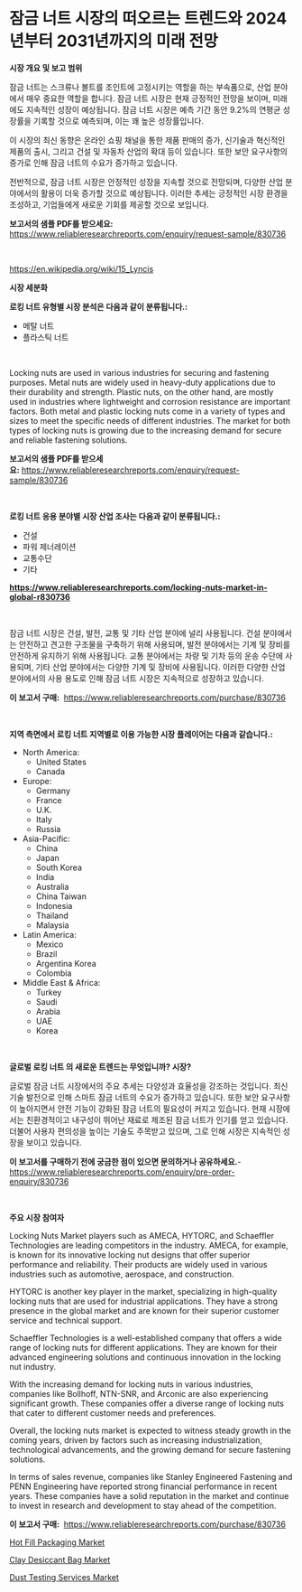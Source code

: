 <p><h1>잠금 너트 시장의 떠오르는 트렌드와 2024년부터 2031년까지의 미래 전망</h1></p><p><strong>시장 개요 및 보고 범위</strong></p>
<p><p>잠금 너트는 스크류나 볼트를 조인트에 고정시키는 역할을 하는 부속품으로, 산업 분야에서 매우 중요한 역할을 합니다. 잠금 너트 시장은 현재 긍정적인 전망을 보이며, 미래에도 지속적인 성장이 예상됩니다. 잠금 너트 시장은 예측 기간 동안 9.2%의 연평균 성장률을 기록할 것으로 예측되며, 이는 꽤 높은 성장률입니다. </p><p>이 시장의 최신 동향은 온라인 쇼핑 채널을 통한 제품 판매의 증가, 신기술과 혁신적인 제품의 출시, 그리고 건설 및 자동차 산업의 확대 등이 있습니다. 또한 보안 요구사항의 증가로 인해 잠금 너트의 수요가 증가하고 있습니다.</p><p>전반적으로, 잠금 너트 시장은 안정적인 성장을 지속할 것으로 전망되며, 다양한 산업 분야에서의 활용이 더욱 증가할 것으로 예상됩니다. 이러한 추세는 긍정적인 시장 환경을 조성하고, 기업들에게 새로운 기회를 제공할 것으로 보입니다.</p></p>
<p><strong>보고서의 샘플 PDF를 받으세요:</strong> <a href="https://www.reliableresearchreports.com/enquiry/request-sample/830736">https://www.reliableresearchreports.com/enquiry/request-sample/830736</a></p>
<p>&nbsp;</p>
<p><a href="https://en.wikipedia.org/wiki/15_Lyncis">https://en.wikipedia.org/wiki/15_Lyncis</a></p>
<p><strong>시장 세분화</strong></p>
<p><strong>로킹 너트 유형별 시장 분석은 다음과 같이 분류됩니다.:</strong></p>
<p><ul><li>메탈 너트</li><li>플라스틱 너트</li></ul></p>
<p>&nbsp;</p>
<p><p>Locking nuts are used in various industries for securing and fastening purposes. Metal nuts are widely used in heavy-duty applications due to their durability and strength. Plastic nuts, on the other hand, are mostly used in industries where lightweight and corrosion resistance are important factors. Both metal and plastic locking nuts come in a variety of types and sizes to meet the specific needs of different industries. The market for both types of locking nuts is growing due to the increasing demand for secure and reliable fastening solutions.</p></p>
<p><strong>보고서의 샘플 PDF를 받으세요:</strong>&nbsp;<a href="https://www.reliableresearchreports.com/enquiry/request-sample/830736">https://www.reliableresearchreports.com/enquiry/request-sample/830736</a></p>
<p>&nbsp;</p>
<p><strong> 로킹 너트 응용 분야별 시장 산업 조사는 다음과 같이 분류됩니다.:</strong></p>
<p><ul><li>건설</li><li>파워 제너레이션</li><li>교통수단</li><li>기타</li></ul></p>
<p><strong><a href="https://www.reliableresearchreports.com/locking-nuts-market-in-global-r830736">https://www.reliableresearchreports.com/locking-nuts-market-in-global-r830736</a></strong></p>
<p>&nbsp;</p>
<p><p>잠금 너트 시장은 건설, 발전, 교통 및 기타 산업 분야에 널리 사용됩니다. 건설 분야에서는 안전하고 견고한 구조물을 구축하기 위해 사용되며, 발전 분야에서는 기계 및 장비를 안전하게 유지하기 위해 사용됩니다. 교통 분야에서는 차량 및 기차 등의 운송 수단에 사용되며, 기타 산업 분야에서는 다양한 기계 및 장비에 사용됩니다. 이러한 다양한 산업 분야에서의 사용 용도로 인해 잠금 너트 시장은 지속적으로 성장하고 있습니다.</p></p>
<p><strong>이 보고서 구매:</strong>&nbsp; <a href="https://www.reliableresearchreports.com/purchase/830736">https://www.reliableresearchreports.com/purchase/830736</a></p>
<p>&nbsp;</p>
<p><strong>지역 측면에서 로킹 너트 지역별로 이용 가능한 시장 플레이어는 다음과 같습니다.:</strong></p>
<p><ul>
    <li>
        North America:
        <ul>
            <li>United States</li>
            <li>Canada</li>
        </ul>
    </li>
    <li>
        Europe:
        <ul>
            <li>Germany</li>
            <li>France</li>
            <li>U.K.</li>
            <li>Italy</li>
            <li>Russia</li>
        </ul>
    </li>
    <li>
        Asia-Pacific:
        <ul>
            <li>China</li>
            <li>Japan</li>
            <li>South Korea</li>
            <li>India</li>
            <li>Australia</li>
            <li>China Taiwan</li>
            <li>Indonesia</li>
            <li>Thailand</li>
            <li>Malaysia</li>
        </ul>
    </li>
    <li>
        Latin America:
        <ul>
            <li>Mexico</li>
            <li>Brazil</li>
            <li>Argentina Korea</li>
            <li>Colombia</li>
        </ul>
    </li>
    <li>
        Middle East & Africa:
        <ul>
            <li>Turkey</li>
            <li>Saudi</li>
            <li>Arabia</li>
            <li>UAE</li>
            <li>Korea</li>
        </ul>
    </li>
    </ul></p>
<p>&nbsp;</p>
<p><strong>글로벌 로킹 너트 의 새로운 트렌드는 무엇입니까? 시장?</strong></p>
<p><p>글로벌 잠금 너트 시장에서의 주요 추세는 다양성과 효율성을 강조하는 것입니다. 최신 기술 발전으로 인해 스마트 잠금 너트의 수요가 증가하고 있습니다. 또한 보안 요구사항이 높아지면서 안전 기능이 강화된 잠금 너트의 필요성이 커지고 있습니다. 현재 시장에서는 친환경적이고 내구성이 뛰어난 재료로 제조된 잠금 너트가 인기를 얻고 있습니다. 더불어 사용자 편의성을 높이는 기술도 주목받고 있으며, 그로 인해 시장은 지속적인 성장을 보이고 있습니다.</p></p>
<p><strong>이 보고서를 구매하기 전에 궁금한 점이 있으면 문의하거나 공유하세요.</strong>- <a href="https://www.reliableresearchreports.com/enquiry/pre-order-enquiry/830736">https://www.reliableresearchreports.com/enquiry/pre-order-enquiry/830736</a></p>
<p>&nbsp;</p>
<p><strong>주요 시장 참여자</strong></p>
<p><p>Locking Nuts Market players such as AMECA, HYTORC, and Schaeffler Technologies are leading competitors in the industry. AMECA, for example, is known for its innovative locking nut designs that offer superior performance and reliability. Their products are widely used in various industries such as automotive, aerospace, and construction. </p><p>HYTORC is another key player in the market, specializing in high-quality locking nuts that are used for industrial applications. They have a strong presence in the global market and are known for their superior customer service and technical support.</p><p>Schaeffler Technologies is a well-established company that offers a wide range of locking nuts for different applications. They are known for their advanced engineering solutions and continuous innovation in the locking nut industry.</p><p>With the increasing demand for locking nuts in various industries, companies like Bollhoff, NTN-SNR, and Arconic are also experiencing significant growth. These companies offer a diverse range of locking nuts that cater to different customer needs and preferences.</p><p>Overall, the locking nuts market is expected to witness steady growth in the coming years, driven by factors such as increasing industrialization, technological advancements, and the growing demand for secure fastening solutions.</p><p>In terms of sales revenue, companies like Stanley Engineered Fastening and PENN Engineering have reported strong financial performance in recent years. These companies have a solid reputation in the market and continue to invest in research and development to stay ahead of the competition.</p></p>
<p><strong>이 보고서 구매:</strong>&nbsp;&nbsp;<a href="https://www.reliableresearchreports.com/purchase/830736">https://www.reliableresearchreports.com/purchase/830736</a></p>
<p><p><a href="https://github.com/mdmasty/Market-Research-Report-List-1/blob/main/hot-fill-packaging-market.md">Hot Fill Packaging Market</a></p><p><a href="https://github.com/salfordkingie/Market-Research-Report-List-1/blob/main/clay-desiccant-bag-market.md">Clay Desiccant Bag Market</a></p><p><a href="https://issuu.com/reportprime-2/docs/dust-testing-services-market-size-2030.pptx">Dust Testing Services Market</a></p></p>